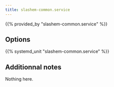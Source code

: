 ```yaml
---
title: slashem-common.service
---
```


{{% provided_by "slashem-common.service" %}}

## Options

{{% systemd_unit "slashem-common.service" %}}

## Additionnal notes

Nothing here.
